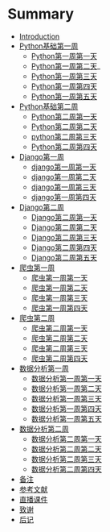   # Summary

  * [Introduction](README.md)
  * [Python基础第一周]()
      * [Python第一周第一天](Python第一周第一天.md)
      * [Python第一周第二天](Python第一周第二天.md)_
      * [Python第一周第三天](Python第一周第三天.md)
      * [Python第一周第四天](Python第一周第四天.md)
      * [Python第一周第五天](Python第一周第五天.md)
  * [Python基础第二周]()
      * [Python第二周第一天](Python第二周第一天.md)
      * [Python第二周第二天](Python第二周第二天.md)
      * [python第二周第三天](python第二周第三天.md)
      * [Python第二周第四天](Python第二周第四天.md)
  * [Django第一周](ch2/README.md)
      * [django第一周第一天](django第一周第一天.md)
      * [django第一周第二天](django第一周第二天.md)
      * [django第一周第三天](django第一周第三天.md)
      * [django第一周第四天](django第一周第四天.md)
  * [Django第二周]()
      * [Django第二周第一天](Django第二周第一天.md)
      * [Django第二周第二天](Django第二周第二天.md)
      * [Django第二周第三天](Django第二周第三天.md)
      * [Django第二周第四天](Django第二周第四天.md)
      * [Django第二周第五天](Django第二周第五天.md)
  * [爬虫第一周]()
      *  [爬虫第一周第一天](爬虫第一周第一天.md)
      * [爬虫第一周第二天](爬虫第一周第二天.md)
      * [爬虫第一周第三天](爬虫第一周第三天.md)
      * [爬虫第一周第四天](爬虫第一周第四天.md)
  * [爬虫第二周]()
      * [爬虫第二周第一天](爬虫第二周第一天.md)
      * [爬虫第二周第二天](爬虫第二周第二天.md)
      * [爬虫第二周第三天](爬虫第二周第三天.md)
      * [爬虫第二周第四天](爬虫第二周第四天.md)
  * [数据分析第一周]()
      *  [数据分析第一周第一天](数据分析第一周第一天.md)
      * [数据分析第一周第二天](数据分析第一周第二天.md)
      * [数据分析第一周第三天](数据分析第一周第三天.md)
      * [数据分析第一周第四天](数据分析第一周第四天.md)
      * [数据分析第一周第五天](数据分析第一周第五天.md)
  * [数据分析第二周]()
      * [数据分析第二周第一天](数据分析第二周第一天.md)
      * [数据分析第二周第二天](数据分析第二周第二天.md)
      * [数据分析第二周第三天](数据分析第二周第三天.md)
      * [数据分析第二周第四天](数据分析第二周第四天.md)
  * [备注](ps/handbooks.md)
  * [参考文献](ps/ref.md)
  * [直播课件]()
  * [致谢](ps/thanks.md)
  * [后记](no_end/postscript.md)  
